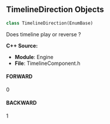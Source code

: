 ## TimelineDirection Objects

```python
class TimelineDirection(EnumBase)
```

Does timeline play or reverse ?

**C++ Source:**

- **Module**: Engine
- **File**: TimelineComponent.h

<a id="unreal.TimelineDirection.FORWARD"></a>

#### FORWARD

0

<a id="unreal.TimelineDirection.BACKWARD"></a>

#### BACKWARD

1

<a id="unreal.SplitScreenType"></a>